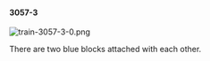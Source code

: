 #### 3057-3
![train-3057-3-0.png](https://github.com/lil-lab/nlvr/raw/master/nlvr/train/images/19/train-3057-3-0.png "train-3057-3-0.png")

There are two blue blocks attached with each other.